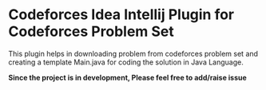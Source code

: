 # Codeforces Idea Intellij Plugin for Codeforces Problem Set
This plugin helps in downloading problem from codeforces problem set and creating a 
template Main.java for coding the solution in Java Language.

**Since the project is in development, Please feel free to add/raise issue**
